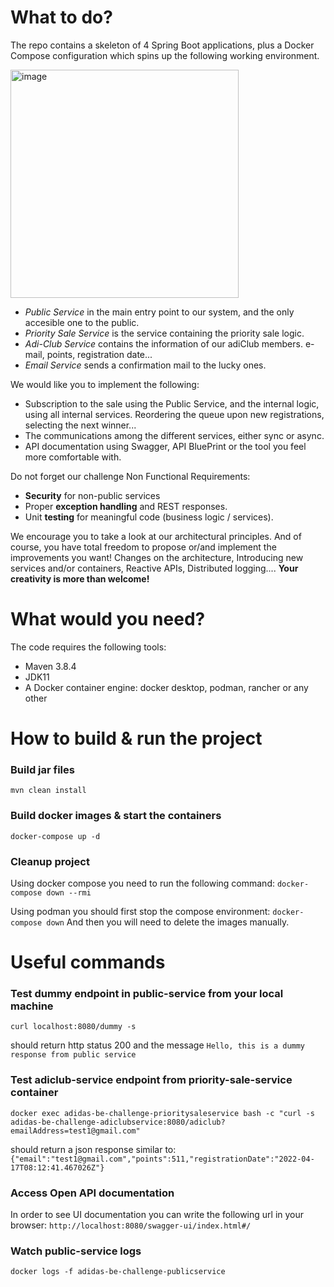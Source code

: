 # What to do?
The repo contains a skeleton of 4 Spring Boot applications, plus a Docker Compose configuration which spins up the following working environment.

<img width="365" alt="image" src="https://user-images.githubusercontent.com/15728394/199699196-3bf20be2-cc51-4718-8cc2-454c8397c9d4.png">


- _Public Service_ in the main entry point to our system, and the only accesible one to the public.
- _Priority Sale Service_ is the service containing the priority sale logic. 
- _Adi-Club Service_ contains the information of our adiClub members. e-mail, points, registration date...
- _Email Service_ sends a confirmation mail to the lucky ones.


We would like you to implement the following:
- Subscription to the sale using the Public Service, and the internal logic, using all internal services. Reordering the queue upon new registrations, selecting the next winner... 
- The communications among the different services, either sync or async.
- API documentation using Swagger, API BluePrint or the tool you feel more comfortable with.


Do not forget our challenge Non Functional Requirements:
- **Security** for non-public services
- Proper **exception handling** and REST responses.​
- Unit **testing** for meaningful code (business logic / services).​


We encourage you to take a look at our architectural principles. And of course, you have total freedom to propose or/and implement the improvements you want! Changes on the architecture, Introducing new services and/or containers, Reactive APIs, Distributed logging.... **Your creativity is more than welcome!**
     
# What would you need?
The code requires the following tools:
- Maven 3.8.4
- JDK11
- A Docker container engine: docker desktop, podman, rancher or any other


# How to build & run the project
### Build jar files
`mvn clean install`

### Build docker images & start the containers
`docker-compose up -d`

### Cleanup project
Using docker compose you need to run the following command:
`docker-compose down --rmi`

Using podman you should first stop the compose environment:
`docker-compose down` 
And then you will need to delete the images manually.

# Useful commands
### Test dummy endpoint in public-service from your local machine
`curl localhost:8080/dummy -s`

should return http status 200 and the message
`Hello, this is a dummy response from public service`

### Test adiclub-service endpoint from priority-sale-service container
`docker exec adidas-be-challenge-prioritysaleservice bash -c "curl -s adidas-be-challenge-adiclubservice:8080/adiclub?emailAddress=test1@gmail.com"`

should return a json response similar to:
`{"email":"test1@gmail.com","points":511,"registrationDate":"2022-04-17T08:12:41.467026Z"}`

### Access Open API documentation
In order to see UI documentation you can write the following url in your browser:
`http://localhost:8080/swagger-ui/index.html#/`

### Watch public-service logs
`docker logs -f adidas-be-challenge-publicservice`
